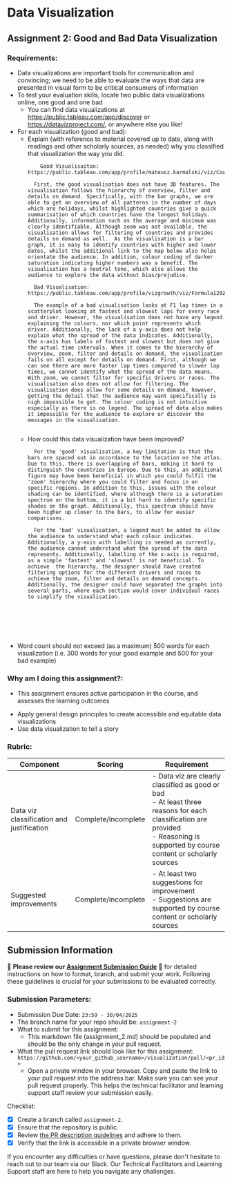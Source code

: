 # Data Visualization

## Assignment 2: Good and Bad Data Visualization

### Requirements:

- Data visualizations are important tools for communication and convincing; we need to be able to evaluate the ways that data are presented in visual form to be critical consumers of information 
- To test your evaluation skills, locate two public data visualizations online, one good and one bad  
    - You can find data visualizations at https://public.tableau.com/app/discover or https://datavizproject.com/, or anywhere else you like! 
- For each visualization (good and bad):  
    - Explain (with reference to material covered up to date, along with readings and other scholarly sources, as needed) why you classified that visualization the way you did.
      ```
          Good Visualisaiton: https://public.tableau.com/app/profile/mateusz.karmalski/viz/CountrieswiththeMostHolidaysin2024makeovermonday/Dashboard12

        First, the good visualisation does not have 3D features. The visualisation follows the hierarchy of overview, filter and details on demand. Specifically, with the bar graphs, we are able to get an overview of all patterns in the number of days which are holidays, whilst highlighted countries give a quick summarisation of which countries have the longest holidays. Additionally, information such as the average and minimum was clearly identifiable. Although zoom was not available, the visualisation allows for filtering of countries and provides details on demand as well.  As the visualisation is a bar graph, it is easy to identify countries with higher and lower dates, whilst the additional link to the map below also helps orientate the audience. In addition, colour coding of darker saturation indicating higher numbers was a benefit. The visualisation has a neutral tone, which also allows the audience to explore the data without bias/prejudice. 
        
        Bad Visualisation: https://public.tableau.com/app/profile/vizgrowth/viz/Formula12024LapTimesBeeswarm/Beeswarm

        The example of a bad visualisation looks at F1 lap times in a scatterplot looking at fastest and slowest laps for every race and driver. However, the visualisation does not have any legend explaining the colours, nor which point represents which driver. Additionally, the lack of a y-axis does not help explain what the spread of the data indicates. Additionally, the x-axis has labels of fastest and slowest but does not give the actual time intervals. When it comes to the hierarchy of overview, zoom, filter and details on demand, the visualisation fails on all except for details on demand. First, although we can see there are more faster lap times compared to slower lap times, we cannot identify what the spread of the data means. With zoom, we cannot filter for specific drivers or races. The visualisation also does not allow for filtering. The visualisation does allow for some details on demand, however, getting the detail that the audience may want specifically is nigh impossible to get. The colour coding is not intuitive especially as there is no legend. The spread of data also makes it impossible for the audience to explore or discover the messages in the visualisation.


      ```
    - How could this data visualization have been improved?  
      ```
        For the 'good' visualisation, a key limitation is that the bars are spaced out in accordance to the location on the atlas. Due to this, there is overlapping of bars, making it hard to distinguish the countries in Europe. Due to this, an additional figure may have been beneficial in which you could fulfil the 'zoom' hierarchy where you could filter and focus in on specific regions. In addition to this, issues with the colour shading can be identified, where although there is a saturation spectrum on the bottom, it is a bit hard to identify specific shades on the graph. Additionally, this spectrum should have been higher up closer to the bars, to allow for easier comparisons. 
          
        For the 'bad' visualisation, a legend must be added to allow the audience to understand what each colour indicates. Additionally, a y-axis with labelling is needed as currently, the audience cannot understand what the spread of the data represents. Additionally, labelling of the x-axis is required, as a simple 'fastest' and 'slowest' is not beneficial. To achieve  the hierarchy, the designer should have created filtering options for the different drivers and races to achieve the zoom, filter and details on demand concepts. Additionally, the designer could have separated the graphs into several parts, where each section would cover individual races to simplify the visualisation.  






      
      ```
- Word count should not exceed (as a maximum) 500 words for each visualization (i.e. 
300 words for your good example and 500 for your bad example)

### Why am I doing this assignment?:

- This assignment ensures active participation in the course, and assesses the learning outcomes
* Apply general design principles to create accessible and equitable data visualizations
* Use data visualization to tell a story

### Rubric:

| Component               | Scoring   | Requirement                                                 |
|-------------------------|-----------|-------------------------------------------------------------|
| Data viz classification and justification | Complete/Incomplete | - Data viz are clearly classified as good or bad<br />- At least three reasons for each classification are provided<br />- Reasoning is supported by course content or scholarly sources |
| Suggested improvements  | Complete/Incomplete | - At least two suggestions for improvement<br />- Suggestions are supported by course content or scholarly sources |

## Submission Information

🚨 **Please review our [Assignment Submission Guide](https://github.com/UofT-DSI/onboarding/blob/main/onboarding_documents/submissions.md)** 🚨 for detailed instructions on how to format, branch, and submit your work. Following these guidelines is crucial for your submissions to be evaluated correctly.

### Submission Parameters:
* Submission Due Date: `23:59 - 30/04/2025`
* The branch name for your repo should be: `assignment-2`
* What to submit for this assignment:
    * This markdown file (assignment_2.md) should be populated and should be the only change in your pull request.
* What the pull request link should look like for this assignment: `https://github.com/<your_github_username>/visualization/pull/<pr_id>`
    * Open a private window in your browser. Copy and paste the link to your pull request into the address bar. Make sure you can see your pull request properly. This helps the technical facilitator and learning support staff review your submission easily.

Checklist:
- [X] Create a branch called `assignment-2`.
- [X] Ensure that the repository is public.
- [X] Review [the PR description guidelines](https://github.com/UofT-DSI/onboarding/blob/main/onboarding_documents/submissions.md#guidelines-for-pull-request-descriptions) and adhere to them.
- [X] Verify that the link is accessible in a private browser window.

If you encounter any difficulties or have questions, please don't hesitate to reach out to our team via our Slack. Our Technical Facilitators and Learning Support staff are here to help you navigate any challenges.
